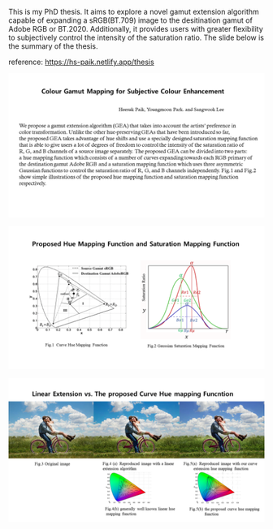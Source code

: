 This is my PhD thesis. It aims to explore a novel gamut extension algorithm capable of expanding a sRGB(BT.709) image to the desitination gamut of Adobe RGB or BT.2020. 
Additionally, it provides users with greater flexibility to subjectively control the intensity of the saturation ratio. The slide below is the summary of the thesis.

reference: https://hs-paik.netlify.app/thesis

![Intro](https://github.com/suk1998/Gamut-Mapping/blob/master/engineering01.png)

![Curve_Algorithm](https://github.com/suk1998/Gamut-Mapping/blob/master/engineering02.png)

![Linear_vs_Curve_Algorithm](https://github.com/suk1998/Gamut-Mapping/blob/master/engineering03.png)
